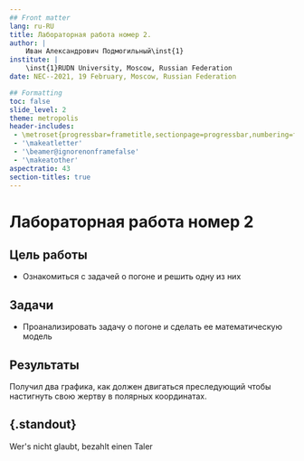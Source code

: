 ```yaml
---
## Front matter
lang: ru-RU
title: Лабораторная работа номер 2. 
author: |
	Иван Александрович Подмогильный\inst{1}
institute: |
	\inst{1}RUDN University, Moscow, Russian Federation
date: NEC--2021, 19 February, Moscow, Russian Federation

## Formatting
toc: false
slide_level: 2
theme: metropolis
header-includes: 
 - \metroset{progressbar=frametitle,sectionpage=progressbar,numbering=fraction}
 - '\makeatletter'
 - '\beamer@ignorenonframefalse'
 - '\makeatother'
aspectratio: 43
section-titles: true
---
```


# Лабораторная работа номер 2

## Цель работы

- Ознакомиться с задачей о погоне и решить одну из них

## Задачи

- Проанализировать задачу о погоне и сделать ее математическую модель 

## Результаты

Получил два графика, как должен двигаться преследующий чтобы настигнуть свою жертву в полярных координатах. 

## {.standout}

Wer's nicht glaubt, bezahlt einen Taler